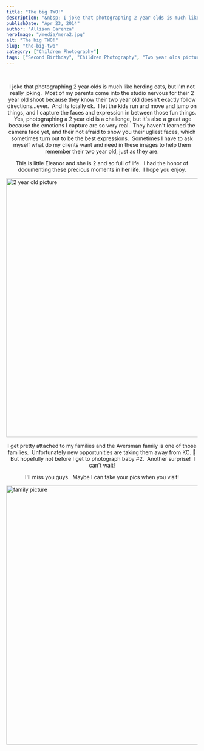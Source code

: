 ```yaml
---
title: "The big TWO!"
description: "&nbsp; I joke that photographing 2 year olds is much like herding cats, but I&apos;m not really joking.  Most of "
publishDate: "Apr 23, 2014"
author: "Allison Carenza"
heroImage: "/media/mera2.jpg"
alt: "The big TWO!"
slug: "the-big-two"
category: ["Children Photography"]
tags: ["Second Birthday", "Children Photography", "Two year olds pictures"]
---
```


<p>&nbsp;</p>
<p style="text-align: center;">I joke that photographing 2 year olds is much like herding cats, but I&apos;m not really joking.  Most of my parents come into the studio nervous for their 2 year old shoot because they know their two year old doesn&apos;t exactly follow directions...ever.  And its totally ok.  I let the kids run and move and jump on things, and I capture the faces and expression in between those fun things.  Yes, photographing a 2 year old is a challenge, but it&apos;s also a great age because the emotions I capture are so very real.  They haven&apos;t learned the camera face yet, and their not afraid to show you their ugliest faces, which sometimes turn out to be the best expressions.  Sometimes I have to ask myself what do my clients want and need in these images to help them remember their two year old, just as they are.</p>
<p style="text-align: center;">This is little Eleanor and she is 2 and so full of life.  I had the honor of documenting these precious moments in her life.  I hope you enjoy.</p>
<p><img class="aligncenter size-full wp-image-5041" alt="2 year old picture" src="/media/mera2.jpg" width="930" height="680"   /></p>
<p style="text-align: center;">I get pretty attached to my families and the Aversman family is one of those families.  Unfortunately new opportunities are taking them away from KC. 🙁  But hopefully not before I get to photograph baby #2.  Another surprise!  I can&apos;t wait!</p>
<p style="text-align: center;">I&apos;ll miss you guys.  Maybe I can take your pics when you visit!</p>
<p><img class="aligncenter size-full wp-image-5043" alt="family picture" src="/media/mera4.jpg" width="930" height="680"   /></p>
